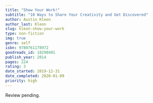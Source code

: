 ```yaml
---
title: "Show Your Work!"
subtitle: "10 Ways to Share Your Creativity and Get Discovered"
author: Austin Kleon
author_last: Kleon
slug: kleon-show-your-work
type: non-fiction
img: true
genre: self
isbn: 9780761178972
goodreads_id: 18290401
publish_year: 2014
pages: 224
rating: 3
date_started: 2019-12-31
date_completed: 2020-01-09
priority: high
---
```

Review pending.